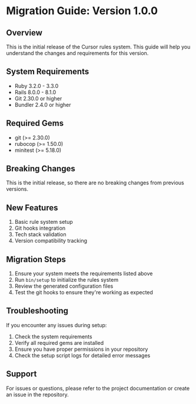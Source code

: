 # Migration Guide: Version 1.0.0

## Overview
This is the initial release of the Cursor rules system. This guide will help you understand the changes and requirements for this version.

## System Requirements
- Ruby 3.2.0 - 3.3.0
- Rails 8.0.0 - 8.1.0
- Git 2.30.0 or higher
- Bundler 2.4.0 or higher

## Required Gems
- git (>= 2.30.0)
- rubocop (>= 1.50.0)
- minitest (>= 5.18.0)

## Breaking Changes
This is the initial release, so there are no breaking changes from previous versions.

## New Features
1. Basic rule system setup
2. Git hooks integration
3. Tech stack validation
4. Version compatibility tracking

## Migration Steps
1. Ensure your system meets the requirements listed above
2. Run `bin/setup` to initialize the rules system
3. Review the generated configuration files
4. Test the git hooks to ensure they're working as expected

## Troubleshooting
If you encounter any issues during setup:
1. Check the system requirements
2. Verify all required gems are installed
3. Ensure you have proper permissions in your repository
4. Check the setup script logs for detailed error messages

## Support
For issues or questions, please refer to the project documentation or create an issue in the repository. 